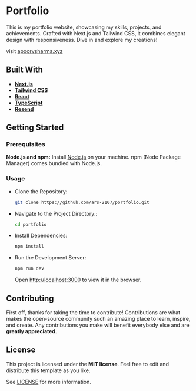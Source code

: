 
# Portfolio

This is my portfolio website, showcasing my skills, projects, and achievements. Crafted with Next.js and Tailwind CSS, it combines elegant design with responsiveness. Dive in and explore my creations!

visit [apoorvsharma.xyz](https://apoorvsharma.xyz)

## Built With

- **[Next.js](https://nextjs.com)**
- **[Tailwind CSS](https://tailwindcss.com)**
- **[React](https://reactjs.org)**
- **[TypeScript](https://www.typescriptlang.org)**
- **[Resend](https://resend.io)**


## Getting Started

### Prerequisites

**Node.js and npm:** Install [Node.js](https://nodejs.org/) on your machine. npm (Node Package Manager) comes bundled with Node.js.

### Usage

- Clone the Repository:

   ```sh
   git clone https://github.com/ars-2107/portfolio.git
   ```

- Navigate to the Project Directory::

   ```sh
   cd portfolio
   ```

- Install Dependencies:

   ```sh
   npm install
   ```

- Run the Development Server:

   ```sh
   npm run dev
   ```
  Open [http://localhost:3000](http://localhost:3000) to view it in the browser.

## Contributing

First off, thanks for taking the time to contribute! Contributions are what makes the open-source community such an amazing place to learn, inspire, and create. Any contributions you make will benefit everybody else and are **greatly appreciated**.

## License

This project is licensed under the **MIT license**. Feel free to edit and distribute this template as you like.

See [LICENSE](LICENSE) for more information.
